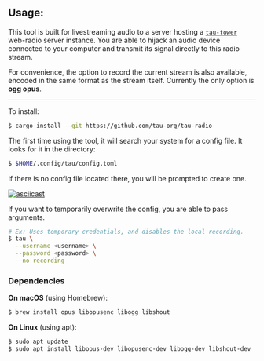 ## Usage:
This tool is built for livestreaming audio to a server hosting a
[`tau-tower`](https://github.com/tau-org/tau-tower)
web-radio server instance. You are able to hijack an audio device connected 
to your computer and transmit its signal directly to this radio stream. 

For convenience, the option to record the current stream is also available,
encoded in the same format as the stream itself. Currently the only option is
**ogg opus**.

---

To install:
```bash
$ cargo install --git https://github.com/tau-org/tau-radio
```

The first time using the tool, it will search your system for a config file. 
It looks for it in the directory:
```bash
$ $HOME/.config/tau/config.toml
```

If there is no config file located there, you will be prompted to create one. 

[![asciicast](https://asciinema.org/a/RxokdZfrGrOcx143FQRiKbV2r.svg)](https://asciinema.org/a/RxokdZfrGrOcx143FQRiKbV2r)


If you want to temporarily overwrite the config, you are able to pass arguments.

```bash
# Ex: Uses temporary credentials, and disables the local recording. 
$ tau \
  --username <username> \
  --password <password> \
  --no-recording
```

### Dependencies

**On macOS** (using Homebrew):
```bash
$ brew install opus libopusenc libogg libshout
```

**On Linux** (using apt):
```bash
$ sudo apt update
$ sudo apt install libopus-dev libopusenc-dev libogg-dev libshout-dev
```

